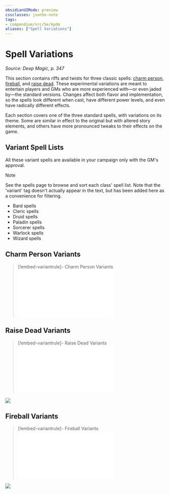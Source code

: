 ```yaml
---
obsidianUIMode: preview
cssclasses: json5e-note
tags:
- compendium/src/5e/kpdm
aliases: ["Spell Variations"]
---
```

# Spell Variations
*Source: Deep Magic, p. 347* 

This section contains riffs and twists for three classic spells: [charm person](compendium/spells/charm-person.md), [fireball](compendium/spells/fireball.md), and [raise dead](compendium/spells/raise-dead.md). These experimental variations are meant to entertain players and GMs who are more experienced with—or even jaded by—the standard versions. Changes affect both flavor and implementation, so the spells look different when cast, have different power levels, and even have radically different effects.

Each section covers one of the three standard spells, with variations on its theme. Some are similar in effect to the original but with altered story elements, and others have more pronounced tweaks to their effects on the game.

## Variant Spell Lists

All these variant spells are available in your campaign only with the GM's approval.

> [!note]
> See the spells page to browse and sort each class' spell list. Note that the 'variant' tag doesn't actually appear in the text, but has been added here as a convenience for filtering.

- Bard spells  
- Cleric spells  
- Druid spells  
- Paladin spells  
- Sorcerer spells  
- Warlock spells  
- Wizard spells  

## Charm Person Variants

> [!embed-variantrule]- Charm Person Variants
> ![Charm Person Variants](/compendium/rules/variant-rules/charm-person-variants-kpdm.md)

## Raise Dead Variants

> [!embed-variantrule]- Raise Dead Variants
> ![Raise Dead Variants](/compendium/rules/variant-rules/raise-dead-variants-kpdm.md)

![](https://raw.githubusercontent.com/TheGiddyLimit/homebrew/master/_img/KPDM/0110.webp#center)

## Fireball Variants

> [!embed-variantrule]- Fireball Variants
> ![Fireball Variants](/compendium/rules/variant-rules/fireball-variants-kpdm.md)

![](https://raw.githubusercontent.com/TheGiddyLimit/homebrew/master/_img/KPDM/0111.webp#center)